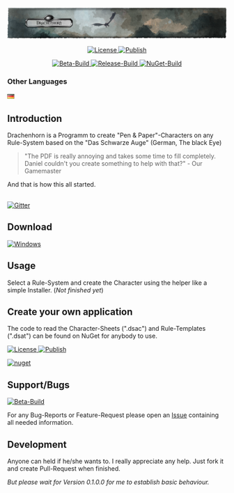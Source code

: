 <p align="center"><img src="img/Banner_large.png" alt="Drachenhorn Icon"></p>
<!--<h1 align="center">Drachenhorn Charakterbogen</h1>-->

<p align="center">
  <a href="https://github.com/Drachenhorn-Team/Drachenhorn/blob/master/LICENSE" target="_blank">
    <img src="https://img.shields.io/github/license/Drachenhorn-Team/Drachenhorn.svg?style=flat-square" alt="License">
  </a>
  <a href="https://github.com/Drachenhorn-Team/Drachenhorn/tree/publish" target="_blank">
    <img src="https://img.shields.io/badge/Publish-ClickOnce-lightgrey.svg?style=flat-square" alt="Publish">
  </a>
</p>

<p align="center">
  <a href="https://lightlike.visualstudio.com/Drachenhorn/_build?definitionId=5&view=buildsHistory" target="_blank">
    <img src="https://img.shields.io/vso/build/lightlike/af40eca3-51a6-4d41-89f9-acfeafe7da4f/5.svg?label=Beta&style=flat-square" alt="Beta-Build">
  </a>
  <a href="https://lightlike.visualstudio.com/Drachenhorn/_build?definitionId=2&view=buildsHistory" target="_blank">
    <img src="https://img.shields.io/vso/build/lightlike/af40eca3-51a6-4d41-89f9-acfeafe7da4f/9.svg?label=Release&style=flat-square" alt="Release-Build">
  </a>
  <a href="https://lightlike.visualstudio.com/Drachenhorn/_build?definitionId=6&view=buildsHistory" target="_blank">
    <img src="https://img.shields.io/vso/build/lightlike/af40eca3-51a6-4d41-89f9-acfeafe7da4f/6.svg?label=NuGet&style=flat-square" alt="NuGet-Build">
  </a>
</p>



### Other Languages

<p>
	<a href="/.github/Readme/Readme.de-DE.md"><img src="/img/Flags/de-DE.png"></a>
</p>


## Introduction
        
Drachenhorn is a Programm to create "Pen & Paper"-Characters on any Rule-System based on the "Das Schwarze Auge" (German, The black Eye)

>"The PDF is really annoying and takes some time to fill completely. Daniel couldn't you create something to help with that?" - Our Gamemaster

And that is how this all started.


<br>
<a href="https://gitter.im/Drachenhorn-Team/Drachenhorn" target="_blank">
  <img src="https://img.shields.io/gitter/room/Drachenhorn-Team/Drachenhorn.svg?style=flat-square" alt="Gitter">
</a>
<br>

## Download

<a href="https://github.com/Drachenhorn-Team/Drachenhorn/releases/latest" target="_blank">
  <img src="https://simpleicons.org/icons/windows.svg" width="32" alt="Windows">
</a>

## Usage

Select a Rule-System and create the Character using the helper like a simple Installer. (*Not finished yet*)

## Create your own application

The code to read the Character-Sheets (".dsac") and Rule-Templates (".dsat") can be found on NuGet for anybody to use.

<p>
  <a href="https://www.nuget.org/packages/Drachenhorn.Xml" target="_blank">
    <img src="https://img.shields.io/nuget/v/Drachenhorn.Xml.svg?label=NuGet&style=flat-square" alt="License">
  </a>
  <a href="https://www.nuget.org/packages/Drachenhorn.Xml" target="_blank">
    <img src="https://img.shields.io/nuget/dt/Drachenhorn.Xml.svg?style=flat-square" alt="Publish">
  </a>
</p>
<a href="https://www.nuget.org/packages/Drachenhorn.Xml/" style="padding: 5">
	<img src="https://www.nuget.org/Content/gallery/img/default-package-icon.svg" width="30" title="nuget"/>
</a>

## Support/Bugs

<p>
  <a href="https://waffle.io/Drachenhorn-Team/Drachenhorn" target="_blank">
    <img src="https://badge.waffle.io/Drachenhorn-Team/Drachenhorn.svg?columns=all&style=flat-square" alt="Beta-Build">
  </a>
</p>

For any Bug-Reports or Feature-Request please open an [Issue](https://github.com/Drachenhorn-Team/Drachenhorn/issues) containing all needed information.

## Development

Anyone can held if he/she wants to. I really appreciate any help. Just fork it and create Pull-Request when finished.

*But please wait for Version 0.1.0.0 for me to establish basic behaviour.*

